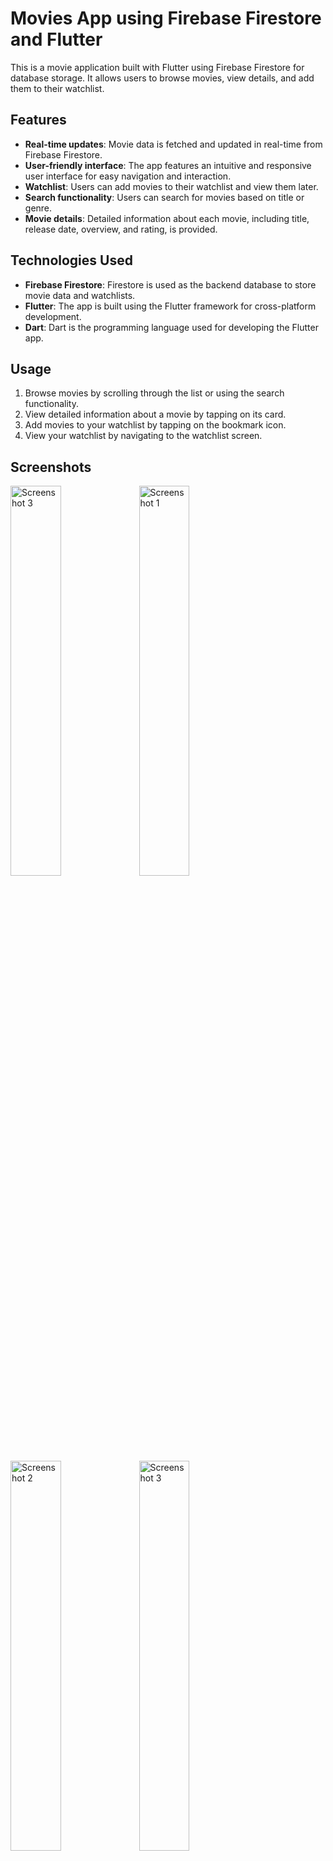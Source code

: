 # Movies App using Firebase Firestore and Flutter

This is a movie application built with Flutter using Firebase Firestore for database storage. It allows users to browse movies, view details, and add them to their watchlist.

## Features

- **Real-time updates**: Movie data is fetched and updated in real-time from Firebase Firestore.
- **User-friendly interface**: The app features an intuitive and responsive user interface for easy navigation and interaction.
- **Watchlist**: Users can add movies to their watchlist and view them later.
- **Search functionality**: Users can search for movies based on title or genre.
- **Movie details**: Detailed information about each movie, including title, release date, overview, and rating, is provided.

## Technologies Used

- **Firebase Firestore**: Firestore is used as the backend database to store movie data and watchlists.
- **Flutter**: The app is built using the Flutter framework for cross-platform development.
- **Dart**: Dart is the programming language used for developing the Flutter app.
  
## Usage

1. Browse movies by scrolling through the list or using the search functionality.
2. View detailed information about a movie by tapping on its card.
3. Add movies to your watchlist by tapping on the bookmark icon.
4. View your watchlist by navigating to the watchlist screen.

## Screenshots
<img src="https://github.com/M-Tash/movies/assets/158067954/602f7169-6cf7-41f2-82b9-3afa43fdc6b3" alt="Screenshot 3" width="40%">
<img src="https://github.com/M-Tash/movies/assets/158067954/b66a7415-3d19-483f-bca0-ef9076b44b0a" alt="Screenshot 1" width="40%">
<img src="https://github.com/M-Tash/movies/assets/158067954/759ff72b-f705-4ad1-ae77-f98724e17e2b" alt="Screenshot 2" width="40%">
<img src="https://github.com/M-Tash/movies/assets/158067954/6175a5bb-82f3-4a20-a406-d8122d565975" alt="Screenshot 3" width="40%">


## Installation

- Clone the repository:

```bash
git clone https://github.com/M-Tash/movies.git
